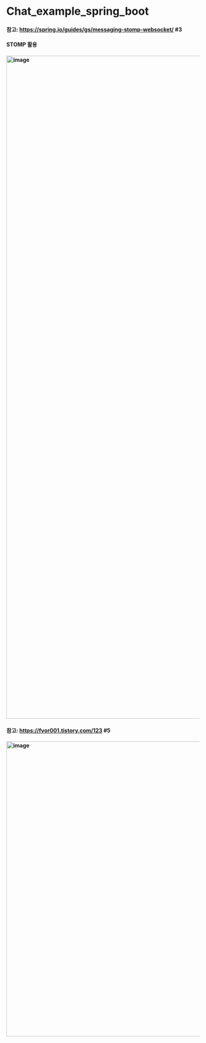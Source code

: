 # Chat_example_spring_boot

#### 참고: https://spring.io/guides/gs/messaging-stomp-websocket/ #3
#### STOMP 활용
#### <img width="1728" alt="image" src="https://github.com/wjdansrl7/Chat_example_spring_boot/assets/48114924/5f1f962b-fd13-45cf-a290-3251c06b1892">

#### 참고: https://fvor001.tistory.com/123 #5
#### <img width="769" alt="image" src="https://github.com/wjdansrl7/Chat_example_spring_boot/assets/48114924/d050d127-6d2b-4e5c-a824-e76da2dbb162">
